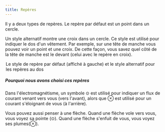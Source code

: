```yaml
---
title: Repères
---
```


Il y a deux types de repères. Le repère par défaut est un point dans un cercle.

Un style alternatif montre une croix dans un cercle. Ce style est utilisé pour indiquer le dos d'un vêtement. Par exemple, sur une tête de manche vous pouvez voir un point et une croix. De cette façon, vous savez quel côté de la tête de manche est le devant (celui avec le repère en croix).

<Legend part="notches"> 

Le style de repère par défaut (affiché à gauche) et le style alternatif pour les repères au dos

</Legend>

<Tip>

##### Pourquoi nous avons choisi ces repères

Dans l'électromagnétisme, un symbole ⊙ est utilisé pour indiquer un flux de courant venant vers vous (vers l'avant),
alors que ⊗ est utilisé pour un courant s'éloignant de vous (à l'arrière).

Vous pouvez aussi penser à une flèche. Quand une flèche vole vers vous, vous voyez sa pointe (⊙).
Quand une flèche s'enfuit de vous, vous voyez ses plumes(⊗).

</Tip>
